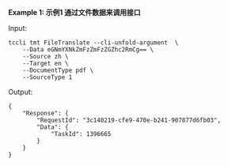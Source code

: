 **Example 1: 示例1 通过文件数据来调用接口**



Input: 

```
tccli tmt FileTranslate --cli-unfold-argument  \
    --Data eGNmYXNkZmFzZmFzZGZhc2RmCg== \
    --Source zh \
    --Target en \
    --DocumentType pdf \
    --SourceType 1
```

Output: 
```
{
    "Response": {
        "RequestId": "3c140219-cfe9-470e-b241-907877d6fb03",
        "Data": {
            "TaskId": 1396665
        }
    }
}
```

